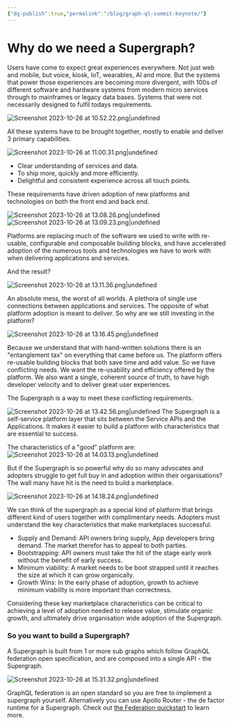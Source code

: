 ```yaml
---
{"dg-publish":true,"permalink":"/blog/graph-ql-summit-keynote/"}
---
```


# Why do we need a Supergraph?

Users have come to expect great experiences everywhere. Not just web and mobile, but voice, kiosk, IoT, wearables, AI and more. But the systems that power those experiences are becoming more divergent, with 100s of different software and hardware systems from modern micro services through to mainframes or legacy data bases. Systems that were not necessarily designed to fulfil todays requirements. 

![Screenshot 2023-10-26 at 10.52.22.png|undefined](/img/user/References/Screenshot%202023-10-26%20at%2010.52.22.png)

All these systems have to be brought together, mostly to enable and deliver 3 primary capabilities.

![Screenshot 2023-10-26 at 11.00.31.png|undefined](/img/user/References/Screenshot%202023-10-26%20at%2011.00.31.png)

- Clear understanding of services and data.
- To ship more, quickly and more efficiently. 
- Delightful and consistent experience across all touch points.

These requirements have driven adoption of new platforms and technologies on both the front end and back end.

![Screenshot 2023-10-26 at 13.08.26.png|undefined](/img/user/References/Screenshot%202023-10-26%20at%2013.08.26.png)
![Screenshot 2023-10-26 at 13.09.23.png|undefined](/img/user/References/Screenshot%202023-10-26%20at%2013.09.23.png)


Platforms are replacing much of the software we used to write with re-usable, configurable and composable building blocks, and have accelerated adoption of the numerous tools and technologies we have to work with when delivering applications and services.

And the result?

![Screenshot 2023-10-26 at 13.11.36.png|undefined](/img/user/References/Screenshot%202023-10-26%20at%2013.11.36.png)

An absolute mess, the worst of all worlds. A plethora of single use connections between applications and services. The opposite of what platform adoption is meant to deliver. So why are we still investing in the platform?

![Screenshot 2023-10-26 at 13.16.45.png|undefined](/img/user/References/Screenshot%202023-10-26%20at%2013.16.45.png)

Because we understand that with hand-written solutions there is an "entanglement tax" on everything that came before us. The platform offers re-usable building blocks that both save time and add value. So we have conflicting needs. We want the re-usability and efficiency offered by the platform. We also want a single, coherent source of truth, to have high developer velocity and to deliver great user experiences.

The Supergraph is a way to meet these conflicting requirements.

![Screenshot 2023-10-26 at 13.42.56.png|undefined](/img/user/References/Screenshot%202023-10-26%20at%2013.42.56.png)
The Supergraph is a self-service platform layer that sits between the Service APIs and the Applications. It makes it easier to build a platform with characteristics that are essential to success. 

The characteristics of a "good" platform are:
![Screenshot 2023-10-26 at 14.03.13.png|undefined](/img/user/References/Screenshot%202023-10-26%20at%2014.03.13.png)

But if the Supergraph is so powerful why do so many advocates and adopters struggle to get full buy in and adoption within their organisations? The wall many have hit is the need to build a marketplace.

![Screenshot 2023-10-26 at 14.18.24.png|undefined](/img/user/References/Screenshot%202023-10-26%20at%2014.18.24.png)

We can think of the supergraph as a special kind of platform that brings different kind of users together with complimentary needs. Adopters must understand the key characteristics that make marketplaces successful.

- Supply and Demand: API owners bring supply, App developers bring demand. The market therefor has to appeal to both parties.
- Bootstrapping: API owners must take the hit of the stage early work without the benefit of early success.
- Minimum viability: A market needs to be boot strapped until it reaches the size at which it can grow organically.
- Growth Wins: In the early phase of adoption, growth to achieve minimum viability is more important than correctness.

Considering these key marketplace characteristics can be critical to achieving a level of adoption needed to release value, stimulate organic growth, and ultimately drive organisation wide adoption of the Supergraph.

### So you want to build a Supergraph?
A Supergraph is built from 1 or more sub graphs which follow GraphQL federation open specification, and are composed into a single API - the Supergraph. 

![Screenshot 2023-10-26 at 15.31.32.png|undefined](/img/user/References/Screenshot%202023-10-26%20at%2015.31.32.png)

GraphQL federation is an open standard so you are free to implement a supergraph yourself. Alternatively you can use Apollo Router - the de factor runtime for a Supergraph. Check out [the Federation quickstart](https://www.apollographql.com/docs/federation/quickstart/setup/) to learn more. 